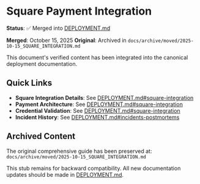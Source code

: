 # Square Payment Integration

**Status**: ✅ Merged into [DEPLOYMENT.md](./DEPLOYMENT.md#square-integration)

**Merged**: October 15, 2025
**Original**: Archived in `docs/archive/moved/2025-10-15_SQUARE_INTEGRATION.md`

This document's verified content has been integrated into the canonical deployment documentation.

## Quick Links

- **Square Integration Details**: See [DEPLOYMENT.md#square-integration](./DEPLOYMENT.md#square-integration)
- **Payment Architecture**: See [DEPLOYMENT.md#square-integration](./DEPLOYMENT.md#square-integration)
- **Credential Validation**: See [DEPLOYMENT.md#square-integration](./DEPLOYMENT.md#square-integration)
- **Incident History**: See [DEPLOYMENT.md#incidents-postmortems](./DEPLOYMENT.md#incidents-postmortems)

## Archived Content

The original comprehensive guide has been preserved at:
`docs/archive/moved/2025-10-15_SQUARE_INTEGRATION.md`

This stub remains for backward compatibility. All new documentation updates should be made in [DEPLOYMENT.md](./DEPLOYMENT.md).
